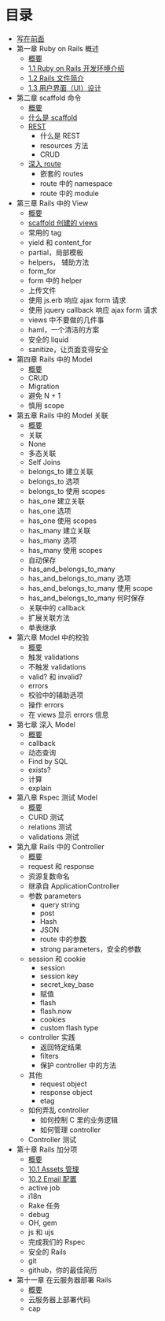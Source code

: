# 目录

* [写在前面](README.md)
* 第一章 Ruby on Rails 概述
   * [概要](Chapter_1/summary.md)
   * [1.1 Ruby on Rails 开发环境介绍](Chapter_1/1.1.md)
   * [1.2 Rails 文件简介](Chapter_1/1.2.md)
   * [1.3 用户界面（UI）设计](Chapter_1/1.3.md)
* 第二章 scaffold 命令
   * [概要](Chapter_2/summary.md)
   * [什么是 scaffold](Chapter_2/2.1.md)
   * [REST](Chapter_2/2.2.md)
       * 什么是 REST
       * resources 方法
       * CRUD
   * [深入 route](Chapter_2/2.3.md)
       * 嵌套的 routes
       * route 中的 namespace
       * route 中的 module
* 第三章 Rails 中的 View
   * [概要](Chapter_3/summary.md)
   * [scaffold 创建的 views](Chapter_3/3.1.md)
   * 常用的 tag
   * yield 和 content_for
   * partial，局部模板
   * helpers， 辅助方法
   * form_for
   * form 中的 helper
   * 上传文件
   * 使用 js.erb 响应 ajax form 请求
   * 使用 jquery callback 响应 ajax form 请求
   * views 中不要做的几件事
   * haml，一个清洁的方案
   * 安全的 liquid
   * sanitize，让页面变得安全
* 第四章 Rails 中的 Model
   * [概要](Chapter_4/summary.md)
   * CRUD
   * Migration
   * 避免 N + 1
   * 慎用 scope
* 第五章 Rails 中的 Model 关联
   * [概要](Chapter_5/summary.md)
   * 关联
   * None
   * 多态关联
   * Self Joins
   * belongs_to 建立关联
   * belongs_to 选项
   * belongs_to 使用 scopes
   * has_one 建立关联
   * has_one 选项
   * has_one 使用 scopes
   * has_many 建立关联
   * has_many 选项
   * has_many 使用 scopes
   * 自动保存
   * has_and_belongs_to_many
   * has_and_belongs_to_many 选项
   * has_and_belongs_to_many 使用 scope
   * has_and_belongs_to_many 何时保存
   * 关联中的 callback
   * 扩展关联方法
   * 单表继承
* 第六章 Model 中的校验
   * [概要](Chapter_6/summary.md)
   * 触发 validations
   * 不触发 validations
   * valid? 和 invalid?
   * errors
   * 校验中的辅助选项
   * 操作 errors
   * 在 views 显示 errors 信息
* 第七章 深入 Model
   * [概要](Chapter_7/summary.md)
   * callback
   * 动态查询
   * Find by SQL
   * exists?
   * 计算
   * explain
* 第八章 Rspec 测试 Model
   * [概要](Chapter_8/summary.md)
   * CURD 测试
   * relations 测试
   * validations 测试
* 第九章 Rails 中的 Controller
   * [概要](Chapter_9/summary.md)
   * request 和 response
   * 资源复数命名
   * 继承自 ApplicationController
   * 参数 parameters
       * query string
       * post
       * Hash
       * JSON
       * route 中的参数
       * strong parameters，安全的参数
   * session 和 cookie
       * session
       * session key
       * secret_key_base
       * 赋值
       * flash
       * flash.now
       * cookies
       * custom flash type
   * controller 实践
       * 返回特定结果
       * filters
       * 保护 controller 中的方法
   * 其他
       * request object
       * response object
       * etag
   * 如何弄乱 controller
       * 如何控制 C 里的业务逻辑
       * 如何管理 controller
   * Controller 测试
* 第十章 Rails 加分项
   * [概要](Chapter_10/summary.md)
   * [10.1 Assets 管理](Chapter_10/10.1.md)
   * [10.2 Email 配置](Chapter_10/10.2.md)
   * active job
   * i18n
   * Rake 任务
   * debug
   * OH, gem
   * js 和 ujs
   * 完成我们的 Rspec
   * 安全的 Rails
   * git
   * github，你的最佳简历
* 第十一章 在云服务器部署 Rails
   * [概要](Chapter_11/summary.md)
   * 云服务器上部署代码
   * cap

